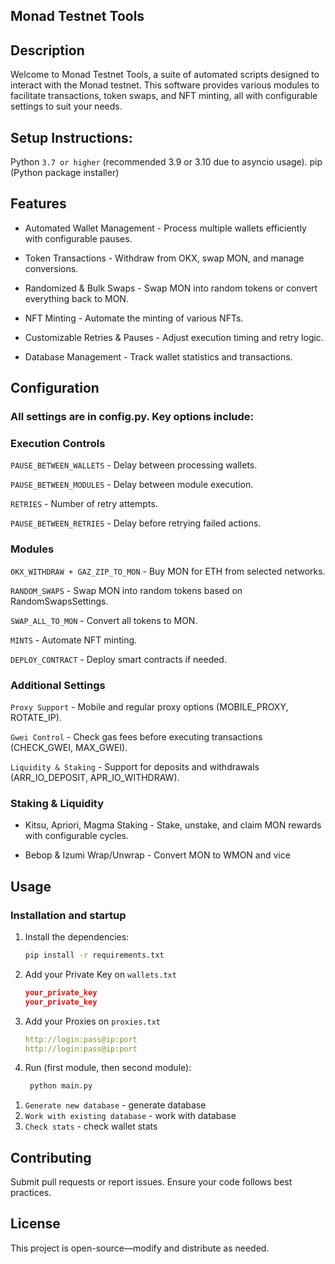 ## Monad Testnet Tools

## Description
Welcome to Monad Testnet Tools, a suite of automated scripts designed to interact with the Monad testnet. This software provides various modules to facilitate transactions, token swaps, and NFT minting, all with configurable settings to suit your needs.

## Setup Instructions:
Python `3.7 or higher` (recommended 3.9 or 3.10 due to asyncio usage).
pip (Python package installer)

## Features
- Automated Wallet Management - Process multiple wallets efficiently with configurable pauses.

- Token Transactions - Withdraw from OKX, swap MON, and manage conversions.

- Randomized & Bulk Swaps - Swap MON into random tokens or convert everything back to MON.

- NFT Minting - Automate the minting of various NFTs.

- Customizable Retries & Pauses - Adjust execution timing and retry logic.

- Database Management - Track wallet statistics and transactions.

## Configuration

### All settings are in config.py. Key options include:

### Execution Controls

`PAUSE_BETWEEN_WALLETS` - Delay between processing wallets.

`PAUSE_BETWEEN_MODULES` - Delay between module execution.

`RETRIES` - Number of retry attempts.

`PAUSE_BETWEEN_RETRIES` - Delay before retrying failed actions.

### Modules

`OKX_WITHDRAW + GAZ_ZIP_TO_MON` - Buy MON for ETH from selected networks.

`RANDOM_SWAPS` - Swap MON into random tokens based on RandomSwapsSettings.

`SWAP_ALL_TO_MON` - Convert all tokens to MON.

`MINTS` - Automate NFT minting.

`DEPLOY_CONTRACT` - Deploy smart contracts if needed.

### Additional Settings

`Proxy Support` - Mobile and regular proxy options (MOBILE_PROXY, ROTATE_IP).

`Gwei Control` - Check gas fees before executing transactions (CHECK_GWEI, MAX_GWEI).

`Liquidity & Staking` - Support for deposits and withdrawals (ARR_IO_DEPOSIT, APR_IO_WITHDRAW).

### Staking & Liquidity

- Kitsu, Apriori, Magma Staking - Stake, unstake, and claim MON rewards with configurable cycles.

-  Bebop & Izumi Wrap/Unwrap - Convert MON to WMON and vice

## Usage
### Installation and startup

1. Install the dependencies:
   ```bash
   pip install -r requirements.txt
   ```
2. Add your Private Key on `wallets.txt`
   ```json
   your_private_key
   your_private_key
   ```
4. Add your Proxies on `proxies.txt`
   ```yaml
   http://login:pass@ip:port
   http://login:pass@ip:port
   ```
2. Run (first module, then second module):
   ```bash
    python main.py
   ```
   
1) `Generate new database` - generate database
2) `Work with existing database` - work with database
3) `Check stats` - check wallet stats

## Contributing

Submit pull requests or report issues. Ensure your code follows best practices.

## License

This project is open-source—modify and distribute as needed.
